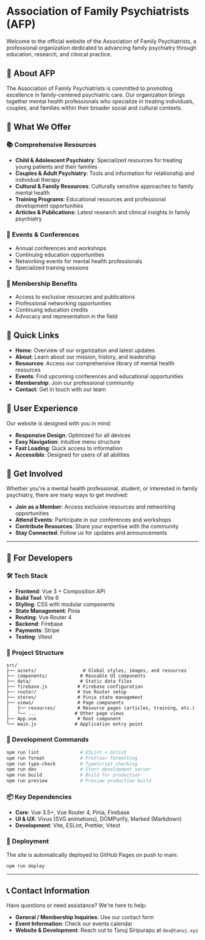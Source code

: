 # Association of Family Psychiatrists (AFP)

Welcome to the official website of the Association of Family Psychiatrists, a professional organization dedicated to advancing family psychiatry through education, research, and clinical practice.

## 🌟 About AFP

The Association of Family Psychiatrists is committed to promoting excellence in family-centered psychiatric care. Our organization brings together mental health professionals who specialize in treating individuals, couples, and families within their broader social and cultural contexts.

## 🎯 What We Offer

### 📚 Comprehensive Resources
- **Child & Adolescent Psychiatry**: Specialized resources for treating young patients and their families
- **Couples & Adult Psychiatry**: Tools and information for relationship and individual therapy
- **Cultural & Family Resources**: Culturally sensitive approaches to family mental health
- **Training Programs**: Educational resources and professional development opportunities
- **Articles & Publications**: Latest research and clinical insights in family psychiatry

### 📅 Events & Conferences
- Annual conferences and workshops
- Continuing education opportunities
- Networking events for mental health professionals
- Specialized training sessions

### 👥 Membership Benefits
- Access to exclusive resources and publications
- Professional networking opportunities
- Continuing education credits
- Advocacy and representation in the field

## 🔗 Quick Links

- **Home**: Overview of our organization and latest updates
- **About**: Learn about our mission, history, and leadership
- **Resources**: Access our comprehensive library of mental health resources
- **Events**: Find upcoming conferences and educational opportunities
- **Membership**: Join our professional community
- **Contact**: Get in touch with our team

## 📱 User Experience

Our website is designed with you in mind:
- **Responsive Design**: Optimized for all devices
- **Easy Navigation**: Intuitive menu structure
- **Fast Loading**: Quick access to information
- **Accessible**: Designed for users of all abilities

## 🤝 Get Involved

Whether you're a mental health professional, student, or interested in family psychiatry, there are many ways to get involved:

- **Join as a Member**: Access exclusive resources and networking opportunities
- **Attend Events**: Participate in our conferences and workshops
- **Contribute Resources**: Share your expertise with the community
- **Stay Connected**: Follow us for updates and announcements

---

## 🚀 For Developers
### 🛠️ Tech Stack

- **Frontend**: Vue 3 + Composition API
- **Build Tool**: Vite 6
- **Styling**: CSS with modular components
- **State Management**: Pinia
- **Routing**: Vue Router 4
- **Backend**: Firebase
- **Payments**: Stripe
- **Testing**: Vitest

### 📁 Project Structure

```
src/
├── assets/                 # Global styles, images, and resources
├── components/            # Reusable UI components
├── data/                  # Static data files
├── firebase.js           # Firebase configuration
├── router/               # Vue Router setup
├── stores/               # Pinia state management
├── views/                # Page components
│   ├── resources/        # Resource pages (articles, training, etc.)
│   └── ...              # Other page views
├── App.vue               # Root component
└── main.js              # Application entry point
```

### 🔧 Development Commands

```bash
npm run lint               # ESLint + Oxlint
npm run format             # Prettier formatting
npm run type-check         # TypeScript checking
npm run dev                # Start development server
npm run build              # Build for production
npm run preview            # Preview production build
```

### 📦 Key Dependencies

- **Core**: Vue 3.5+, Vue Router 4, Pinia, Firebase
- **UI & UX**: Vivus (SVG animations), DOMPurify, Marked (Markdown)
- **Development**: Vite, ESLint, Prettier, Vitest

### 🚀 Deployment

The site is automatically deployed to GitHub Pages on push to main:

```bash
npm run deploy
```

---

## 📞 Contact Information

Have questions or need assistance? We're here to help:
- **General / Membership Inquiries**: Use our contact form
- **Event Information**: Check our events calendar
- **Website & Development**: Reach out to Tanuj Siripurapu at `dev@tanuj.xyz`

